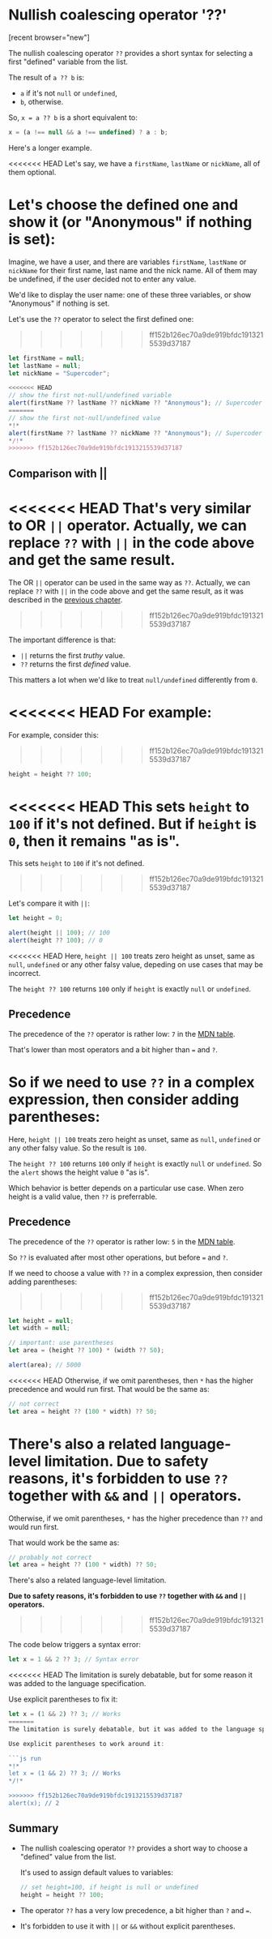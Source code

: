# Nullish coalescing operator '??'

[recent browser="new"]

The nullish coalescing operator `??` provides a short syntax for selecting a first "defined" variable from the list.

The result of `a ?? b` is:
- `a` if it's not `null` or `undefined`,
- `b`, otherwise.

So, `x = a ?? b` is a short equivalent to:

```js
x = (a !== null && a !== undefined) ? a : b;
```

Here's a longer example.

<<<<<<< HEAD
Let's say, we have a `firstName`, `lastName` or `nickName`, all of them optional.

Let's choose the defined one and show it (or "Anonymous" if nothing is set):
=======
Imagine, we have a user, and there are variables `firstName`, `lastName` or `nickName` for their first name, last name and the nick name. All of them may be undefined, if the user decided not to enter any value.

We'd like to display the user name: one of these three variables, or show "Anonymous" if nothing is set.

Let's use the `??` operator to select the first defined one:
>>>>>>> ff152b126ec70a9de919bfdc1913215539d37187

```js run
let firstName = null;
let lastName = null;
let nickName = "Supercoder";

<<<<<<< HEAD
// show the first not-null/undefined variable
alert(firstName ?? lastName ?? nickName ?? "Anonymous"); // Supercoder
=======
// show the first not-null/undefined value
*!*
alert(firstName ?? lastName ?? nickName ?? "Anonymous"); // Supercoder
*/!*
>>>>>>> ff152b126ec70a9de919bfdc1913215539d37187
```

## Comparison with ||

<<<<<<< HEAD
That's very similar to OR `||` operator. Actually, we can replace `??` with `||` in the code above and get the same result.
=======
The OR `||` operator can be used in the same way as `??`. Actually, we can replace `??` with `||` in the code above and get the same result, as it was described in the [previous chapter](info:logical-operators#or-finds-the-first-truthy-value).
>>>>>>> ff152b126ec70a9de919bfdc1913215539d37187

The important difference is that:
- `||` returns the first *truthy* value.
- `??` returns the first *defined* value.

This matters a lot when we'd like to treat `null/undefined` differently from `0`.

<<<<<<< HEAD
For example:
=======
For example, consider this:
>>>>>>> ff152b126ec70a9de919bfdc1913215539d37187

```js
height = height ?? 100;
```

<<<<<<< HEAD
This sets `height` to `100` if it's not defined. But if `height` is `0`, then it remains "as is".
=======
This sets `height` to `100` if it's not defined.
>>>>>>> ff152b126ec70a9de919bfdc1913215539d37187

Let's compare it with `||`:

```js run
let height = 0;

alert(height || 100); // 100
alert(height ?? 100); // 0
```

<<<<<<< HEAD
Here, `height || 100` treats zero height as unset, same as `null`, `undefined` or any other falsy value, depeding on use cases that may be incorrect.

The `height ?? 100` returns `100` only if `height` is exactly `null` or `undefined`.

## Precedence

The precedence of the `??` operator is rather low: `7` in the [MDN table](https://developer.mozilla.org/en-US/docs/Web/JavaScript/Reference/Operators/Operator_Precedence#Table).

That's lower than most operators and a bit higher than `=` and `?`.

So if we need to use `??` in a complex expression, then consider adding parentheses:
=======
Here, `height || 100` treats zero height as unset, same as `null`, `undefined` or any other falsy value. So the result is `100`.

The `height ?? 100` returns `100` only if `height` is exactly `null` or `undefined`. So the `alert` shows the height value `0` "as is".

Which behavior is better depends on a particular use case. When zero height is a valid value, then `??` is preferrable.

## Precedence

The precedence of the `??` operator is rather low: `5` in the [MDN table](https://developer.mozilla.org/en-US/docs/Web/JavaScript/Reference/Operators/Operator_Precedence#Table).

So `??` is evaluated after most other operations, but before `=` and `?`.

If we need to choose a value with `??` in a complex expression, then consider adding parentheses:
>>>>>>> ff152b126ec70a9de919bfdc1913215539d37187

```js run
let height = null;
let width = null;

// important: use parentheses
let area = (height ?? 100) * (width ?? 50);

alert(area); // 5000
```

<<<<<<< HEAD
Otherwise, if we omit parentheses, then `*` has the higher precedence and would run first. That would be the same as:

```js
// not correct
let area = height ?? (100 * width) ?? 50;
```

There's also a related language-level limitation. Due to safety reasons, it's forbidden to use `??` together with `&&` and `||` operators.
=======
Otherwise, if we omit parentheses, `*` has the higher precedence than `??` and would run first.

That would work be the same as:

```js
// probably not correct
let area = height ?? (100 * width) ?? 50;
```

There's also a related language-level limitation.

**Due to safety reasons, it's forbidden to use `??` together with `&&` and `||` operators.**
>>>>>>> ff152b126ec70a9de919bfdc1913215539d37187

The code below triggers a syntax error:

```js run
let x = 1 && 2 ?? 3; // Syntax error
```

<<<<<<< HEAD
The limitation is surely debatable, but for some reason it was added to the language specification.

Use explicit parentheses to fix it:

```js run
let x = (1 && 2) ?? 3; // Works
=======
The limitation is surely debatable, but it was added to the language specification with the purpose to avoid programming mistakes, as people start to switch to `??` from `||`.

Use explicit parentheses to work around it:

```js run
*!*
let x = (1 && 2) ?? 3; // Works
*/!*

>>>>>>> ff152b126ec70a9de919bfdc1913215539d37187
alert(x); // 2
```

## Summary

- The nullish coalescing operator `??` provides a short way to choose a "defined" value from the list.

    It's used to assign default values to variables:

    ```js
    // set height=100, if height is null or undefined
    height = height ?? 100;
    ```

- The operator `??` has a very low precedence, a bit higher than `?` and `=`.
- It's forbidden to use it with `||` or `&&` without explicit parentheses.
